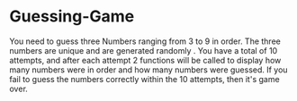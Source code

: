 # Guessing-Game

You need to guess three Numbers ranging from 3 to 9 in order. The three numbers are unique and are generated randomly .
You have a total of 10 attempts, and after each attempt 2 functions will be called to display how many numbers were in order and how many numbers were guessed.
If you fail to guess the numbers correctly within the 10 attempts, then it's game over.
